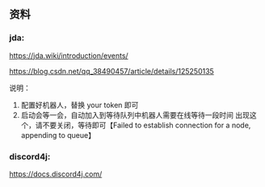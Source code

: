 ## 资料


### jda: 

https://jda.wiki/introduction/events/

https://blog.csdn.net/qq_38490457/article/details/125250135

说明：

   1. 配置好机器人，替换 your token 即可
   2. 启动会等一会，自动加入到等待队列中机器人需要在线等待一段时间
   出现这个，请不要关闭，等待即可【Failed to establish connection for a node, appending to queue】


### discord4j:

https://docs.discord4j.com/

